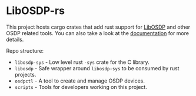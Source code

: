 # LibOSDP-rs

This project hosts cargo crates that add rust support for [LibOSDP][1] and other
OSDP related tools. You can also take a look at the [documentation][2] for more
details.

Repo structure:
- `libosdp-sys` - Low level rust `-sys` crate for the C library.
- `libosdp` - Safe wrapper around `libosdp-sys` to be consumed by rust projects.
- `osdpctl` - A tool to create and manage OSDP devices.
- `scripts` - Tools for developers working on this project.

[1]: https://github.com/goToMain/libosdp
[2]: https://libosdp.sidcha.dev/

